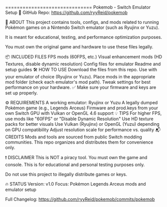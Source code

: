 ==============================
Pokemob - Switch Emulator Setup
📁 GitHub Repo: https://github.com/ryyReid/pokemob

📖 ABOUT
This project contains tools, configs, and mods related to running Pokémon games on a Nintendo Switch emulator (such as Ryujinx or Yuzu).

It is meant for educational, testing, and performance optimization purposes.

You must own the original game and hardware to use these files legally.

📦 INCLUDED FILES
FPS mods (60FPS, etc.)
Visual enhancement mods (HD Textures, disable dynamic resolution)
Config files for emulator
Readme and setup guides
🛠️ HOW TO USE
Download the files from this repo.
Use with your emulator of choice (Ryujinx or Yuzu).
Place mods in the appropriate mod folder (check each emulator's mod path).
Tweak settings for best performance on your hardware.
✅ Make sure your firmware and keys are set up properly.

⚙️ REQUIREMENTS
A working emulator: Ryujinx or Yuzu
A legally dumped Pokémon game (e.g., Legends Arceus)
Firmware and prod.keys from your own Switch
GPU with Vulkan or OpenGL 4.6 support
💡 TIPS
For higher FPS, use mods like "60FPS" or "Disable Dynamic Resolution"
Use HD texture packs for better visuals
Use Vulkan (Ryujinx) or OpenGL (Yuzu) depending on GPU compatibility
Adjust resolution scale for performance vs. quality
📬 CREDITS
Mods and tools are sourced from public Switch modding communities.
This repo organizes and distributes them for convenience only.

❗ DISCLAIMER
This is NOT a piracy tool. You must own the game and console.
This is for educational and personal testing purposes only.

Do not use this project to illegally distribute games or keys.

🔥 STATUS
Version: v1.0
Focus: Pokémon Legends Arceus mods and emulator setup

Full Changelog: https://github.com/ryyReid/pokemob/commits/pokemob
